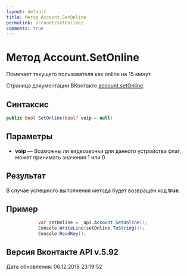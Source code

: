 ```yaml
---
layout: default
title: Метод Account.SetOnline
permalink: account/setOnline/
comments: true
---
```

# Метод Account.SetOnline
Помечает текущего пользователя как online на 15 минут.

Страница документации ВКонтакте [account.setOnline](https://vk.com/dev/account.setOnline).

## Синтаксис
``` csharp
public bool SetOnline(bool? voip = null)
```

## Параметры
+ **voip** — Возможны ли видеозвонки для данного устройства флаг, может принимать значения 1 или 0

## Результат
В случае успешного выполнения метода будет возвращён код **true**.

## Пример
``` csharp
            var setOnline = _api.Account.SetOnline();
            Console.WriteLine(setOnline.ToString());
            Console.ReadKey();
```

## Версия Вконтакте API v.5.92
Дата обновления: 06.12.2018 23:19:52
